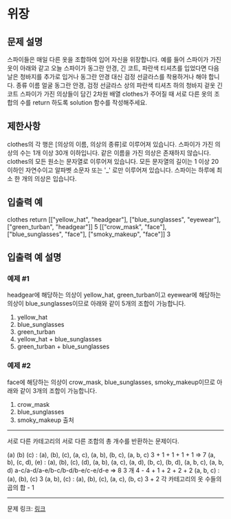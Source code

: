 # 위장
## 문제 설명

스파이들은 매일 다른 옷을 조합하여 입어 자신을 위장합니다.
예를 들어 스파이가 가진 옷이 아래와 같고 오늘 스파이가 동그란 안경, 긴 코트, 파란색 티셔츠를 입었다면 다음날은 청바지를 추가로 입거나 동그란 안경 대신 검정 선글라스를 착용하거나 해야 합니다.
종류	이름
얼굴	동그란 안경, 검정 선글라스
상의	파란색 티셔츠
하의	청바지
겉옷	긴 코트
스파이가 가진 의상들이 담긴 2차원 배열 clothes가 주어질 때 서로 다른 옷의 조합의 수를 return 하도록 solution 함수를 작성해주세요.
## 제한사항
clothes의 각 행은 [의상의 이름, 의상의 종류]로 이루어져 있습니다.
스파이가 가진 의상의 수는 1개 이상 30개 이하입니다.
같은 이름을 가진 의상은 존재하지 않습니다.
clothes의 모든 원소는 문자열로 이루어져 있습니다.
모든 문자열의 길이는 1 이상 20 이하인 자연수이고 알파벳 소문자 또는 '_' 로만 이루어져 있습니다.
스파이는 하루에 최소 한 개의 의상은 입습니다.
## 입출력 예
clothes	return
[["yellow_hat", "headgear"], ["blue_sunglasses", "eyewear"], ["green_turban", "headgear"]]	5
[["crow_mask", "face"], ["blue_sunglasses", "face"], ["smoky_makeup", "face"]]	3
## 입출력 예 설명
### 예제 #1
headgear에 해당하는 의상이 yellow_hat, green_turban이고 eyewear에 해당하는 의상이 blue_sunglasses이므로 아래와 같이 5개의 조합이 가능합니다.
1. yellow_hat
2. blue_sunglasses
3. green_turban
4. yellow_hat + blue_sunglasses
5. green_turban + blue_sunglasses
### 예제 #2
face에 해당하는 의상이 crow_mask, blue_sunglasses, smoky_makeup이므로 아래와 같이 3개의 조합이 가능합니다.
1. crow_mask
2. blue_sunglasses
3. smoky_makeup
출처

***

서로 다른 카테고리의 서로 다른 조합의 총 개수를 반환하는 문제이다.

(a) (b) (c) : (a), (b), (c), (a, c), (a, b), (b, c), (a, b, c)
3 + 1 + 1 + 1 + 1 => 7
(a, b), (c, d), (e) : (a), (b), (c), (d), (a, b), (a, c), (a, d), (b, c), (b, d), (a, b, c), (a, b, d)
a-c/a-d/a-e/b-c/b-d/b-e/c-e/d-e => 8
3 개 4 - 
4 + 1 + 2 + 2 + 2
(a, b, c) : (a), (b), (c)
3
(a, b), (c) : (a), (b), (c), (a, c), (b, c)
3 + 2
각 카테고리의 옷 수들의 곱의 합 - 1

***
문제 링크: [링크](https://school.programmers.co.kr/learn/courses/30/lessons/42578)
